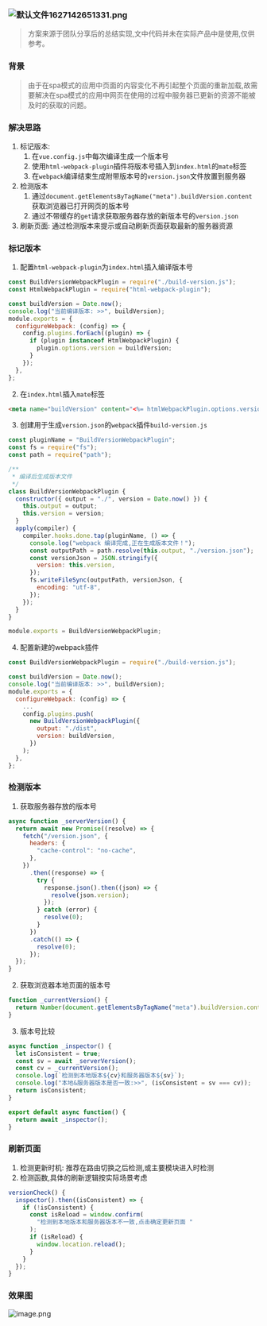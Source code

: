 ### ![默认文件1627142651331.png](https://cdn.nlark.com/yuque/0/2021/png/2373519/1627142667290-b803397c-58ac-42b8-8c38-166d66a546c1.png#clientId=u2ef91b7e-108d-4&from=drop&id=u27fc37c3&margin=%5Bobject%20Object%5D&name=%E9%BB%98%E8%AE%A4%E6%96%87%E4%BB%B61627142651331.png&originHeight=383&originWidth=900&originalType=binary&ratio=1&size=125100&status=done&style=none&taskId=u47e55081-ebe0-4e59-8389-bf1579b8ec1)
> 方案来源于团队分享后的总结实现,文中代码并未在实际产品中是使用,仅供参考。

### 背景
> 由于在spa模式的应用中页面的内容变化不再引起整个页面的重新加载,故需要解决在spa模式的应用中网页在使用的过程中服务器已更新的资源不能被及时的获取的问题。

### 解决思路

1. 标记版本: 
   1. 在`vue.config.js`中每次编译生成一个版本号
   1. 使用`html-webpack-plugin`插件将版本号插入到`index.html`的`mate`标签
   1. 在`webpack`编译结束生成附带版本号的`version.json`文件放置到服务器
2. 检测版本
   1. 通过`document.getElementsByTagName("meta").buildVersion.content`获取浏览器已打开网页的版本号
   1. 通过不带缓存的`get`请求获取服务器存放的新版本号的`version.json` 
3. 刷新页面: 通过检测版本来提示或自动刷新页面获取最新的服务器资源
### 标记版本

1. 配置`html-webpack-plugin`为`index.html`插入编译版本号
```javascript
const BuildVersionWebpackPlugin = require("./build-version.js");
const HtmlWebpackPlugin = require("html-webpack-plugin");

const buildVersion = Date.now();
console.log("当前编译版本: >>", buildVersion);
module.exports = {
  configureWebpack: (config) => {
    config.plugins.forEach((plugin) => {
      if (plugin instanceof HtmlWebpackPlugin) {
        plugin.options.version = buildVersion;
      }
    });
  },
};

```

2. 在`index.html`插入`mate`标签
```html
<meta name="buildVersion" content="<%= htmlWebpackPlugin.options.version %>">
```

3. 创建用于生成`version.json`的`webpack`插件`build-version.js`
```javascript
const pluginName = "BuildVersionWebpackPlugin";
const fs = require("fs");
const path = require("path");

/**
 * 编译后生成版本文件
 */
class BuildVersionWebpackPlugin {
  constructor({ output = "./", version = Date.now() }) {
    this.output = output;
    this.version = version;
  }
  apply(compiler) {
    compiler.hooks.done.tap(pluginName, () => {
      console.log("webpack 编译完成,正在生成版本文件！");
      const outputPath = path.resolve(this.output, "./version.json");
      const versionJson = JSON.stringify({
        version: this.version,
      });
      fs.writeFileSync(outputPath, versionJson, {
        encoding: "utf-8",
      });
    });
  }
}

module.exports = BuildVersionWebpackPlugin;
```

4. 配置新建的webpack插件
```javascript
const BuildVersionWebpackPlugin = require("./build-version.js");

const buildVersion = Date.now();
console.log("当前编译版本: >>", buildVersion);
module.exports = {
  configureWebpack: (config) => {
    ...
    config.plugins.push(
      new BuildVersionWebpackPlugin({
        output: "./dist",
        version: buildVersion,
      })
    );
  },
};
```
### 检测版本

1. 获取服务器存放的版本号
```javascript
async function _serverVersion() {
  return await new Promise((resolve) => {
    fetch("/version.json", {
      headers: {
        "cache-control": "no-cache",
      },
    })
      .then((response) => {
        try {
          response.json().then((json) => {
            resolve(json.version);
          });
        } catch (error) {
          resolve(0);
        }
      })
      .catch(() => {
        resolve(0);
      });
  });
}
```

2. 获取浏览器本地页面的版本号
```javascript
function _currentVersion() {
  return Number(document.getElementsByTagName("meta").buildVersion.content);
}
```

3. 版本号比较
```javascript
async function _inspector() {
  let isConsistent = true;
  const sv = await _serverVersion();
  const cv = _currentVersion();
  console.log(`检测到本地版本${cv}和服务器版本${sv}`);
  console.log("本地&服务器版本是否一致:>>", (isConsistent = sv === cv));
  return isConsistent;
}

export default async function() {
  return await _inspector();
}
```
### 刷新页面

1. 检测更新时机: 推荐在路由切换之后检测,或主要模块进入时检测
1. 检测函数,具体的刷新逻辑按实际场景考虑
```javascript
versionCheck() {
  inspector().then((isConsistent) => {
    if (!isConsistent) {
      const isReload = window.confirm(
        "检测到本地版本和服务器版本不一致,点击确定更新页面 "
      );
      if (isReload) {
        window.location.reload();
      }
    }
  });
}
```
### 效果图
![image.png](https://cdn.nlark.com/yuque/0/2021/png/2373519/1627140859277-13976e5a-6a75-44a7-801f-ab9a73c08ebf.png#clientId=uefe95f85-8f1c-4&from=paste&height=544&id=u64881ce4&margin=%5Bobject%20Object%5D&name=image.png&originHeight=544&originWidth=1116&originalType=binary&ratio=1&size=39563&status=done&style=none&taskId=udc22d3ce-2f26-4698-adef-ac6710e78e7&width=1116)
